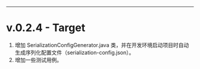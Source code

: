   
---

# v.0.2.4 - Target

1. 增加 SerializationConfigGenerator.java 类，并在开发环境启动项目时自动生成序列化配置文件（serialization-config.json）。
2. 增加一些测试用例。


